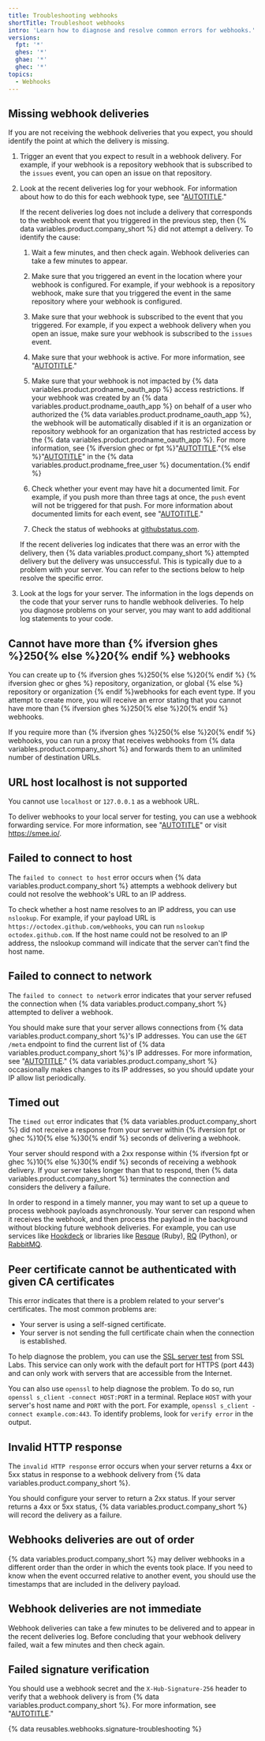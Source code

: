 ```yaml
---
title: Troubleshooting webhooks
shortTitle: Troubleshoot webhooks
intro: 'Learn how to diagnose and resolve common errors for webhooks.'
versions:
  fpt: '*'
  ghes: '*'
  ghae: '*'
  ghec: '*'
topics:
  - Webhooks
---
```


## Missing webhook deliveries

If you are not receiving the webhook deliveries that you expect, you should identify the point at which the delivery is missing.

1. Trigger an event that you expect to result in a webhook delivery. For example, if your webhook is a repository webhook that is subscribed to the `issues` event, you can open an issue on that repository.
1. Look at the recent deliveries log for your webhook. For information about how to do this for each webhook type, see "[AUTOTITLE](/webhooks/testing-and-troubleshooting-webhooks/viewing-webhook-deliveries)."

   If the recent deliveries log does not include a delivery that corresponds to the webhook event that you triggered in the previous step, then {% data variables.product.company_short %} did not attempt a delivery. To identify the cause:

   1. Wait a few minutes, and then check again. Webhook deliveries can take a few minutes to appear.
   1. Make sure that you triggered an event in the location where your webhook is configured. For example, if your webhook is a repository webhook, make sure that you triggered the event in the same repository where your webhook is configured.
   1. Make sure that your webhook is subscribed to the event that you triggered. For example, if you expect a webhook delivery when you open an issue, make sure your webhook is subscribed to the `issues` event.
   1. Make sure that your webhook is active. For more information, see "[AUTOTITLE](/webhooks/using-webhooks/disabling-webhooks)."
   1. Make sure that your webhook is not impacted by {% data variables.product.prodname_oauth_app %} access restrictions. If your webhook was created by an {% data variables.product.prodname_oauth_app %} on behalf of a user who authorized the {% data variables.product.prodname_oauth_app %}, the webhook will be automatically disabled if it is an organization or repository webhook for an organization that has restricted access by the {% data variables.product.prodname_oauth_app %}. For more information, see {% ifversion ghec or fpt %}"[AUTOTITLE](/organizations/managing-oauth-access-to-your-organizations-data/about-oauth-app-access-restrictions)."{% else %}"[AUTOTITLE](/free-pro-team@latest/organizations/managing-oauth-access-to-your-organizations-data/about-oauth-app-access-restrictions)" in the {% data variables.product.prodname_free_user %} documentation.{% endif %}

   1. Check whether your event may have hit a documented limit. For example, if you push more than three tags at once, the `push` event will not be triggered for that push. For more information about documented limits for each event, see "[AUTOTITLE](/webhooks/webhook-events-and-payloads)."
   1. Check the status of webhooks at [githubstatus.com](https://www.githubstatus.com/).

   If the recent deliveries log indicates that there was an error with the delivery, then {% data variables.product.company_short %} attempted delivery but the delivery was unsuccessful. This is typically due to a problem with your server. You can refer to the sections below to help resolve the specific error.

1. Look at the logs for your server. The information in the logs depends on the code that your server runs to handle webhook deliveries. To help you diagnose problems on your server, you may want to add additional log statements to your code.

## Cannot have more than {% ifversion ghes %}250{% else %}20{% endif %} webhooks

You can create up to {% ifversion ghes %}250{% else %}20{% endif %} {% ifversion ghec or ghes %} repository, organization, or global {% else %} repository or organization {% endif %}webhooks for each event type. If you attempt to create more, you will receive an error stating that you cannot have more than {% ifversion ghes %}250{% else %}20{% endif %} webhooks.

If you require more than {% ifversion ghes %}250{% else %}20{% endif %} webhooks, you can run a proxy that receives webhooks from {% data variables.product.company_short %} and forwards them to an unlimited number of destination URLs.

## URL host localhost is not supported

You cannot use `localhost` or `127.0.0.1` as a webhook URL.

To deliver webhooks to your local server for testing, you can use a webhook forwarding service. For more information, see "[AUTOTITLE](/webhooks/testing-and-troubleshooting-webhooks/testing-webhooks)" or visit https://smee.io/.

## Failed to connect to host

The `failed to connect to host` error occurs when {% data variables.product.company_short %} attempts a webhook delivery but could not resolve the webhook's URL to an IP address.

To check whether a host name resolves to an IP address, you can use `nslookup`. For example, if your payload URL is `https://octodex.github.com/webhooks`, you can run `nslookup octodex.github.com`. If the host name could not be resolved to an IP address, the nslookup command will indicate that the server can't find the host name.

## Failed to connect to network

The `failed to connect to network` error indicates that your server refused the connection when {% data variables.product.company_short %} attempted to deliver a webhook.

You should make sure that your server allows connections from {% data variables.product.company_short %}'s IP addresses. You can use the `GET /meta` endpoint to find the current list of {% data variables.product.company_short %}'s IP addresses. For more information, see "[AUTOTITLE](/rest/meta/meta#get-github-meta-information)." {% data variables.product.company_short %} occasionally makes changes to its IP addresses, so you should update your IP allow list periodically.

## Timed out

The `timed out` error indicates that {% data variables.product.company_short %} did not receive a response from your server within {% ifversion fpt or ghec %}10{% else %}30{% endif %} seconds of delivering a webhook.

Your server should respond with a 2xx response within {% ifversion fpt or ghec %}10{% else %}30{% endif %} seconds of receiving a webhook delivery. If your server takes longer than that to respond, then {% data variables.product.company_short %} terminates the connection and considers the delivery a failure.

In order to respond in a timely manner, you may want to set up a queue to process webhook payloads asynchronously. Your server can respond when it receives the webhook, and then process the payload in the background without blocking future webhook deliveries. For example, you can use services like [Hookdeck](https://hookdeck.com) or libraries like [Resque](https://github.com/resque/resque/) (Ruby), [RQ](http://python-rq.org/) (Python), or [RabbitMQ](http://www.rabbitmq.com/).

## Peer certificate cannot be authenticated with given CA certificates

This error indicates that there is a problem related to your server's certificates. The most common problems are:

- Your server is using a self-signed certificate.
- Your server is not sending the full certificate chain when the connection is established.

To help diagnose the problem, you can use the [SSL server test](https://www.ssllabs.com/ssltest/analyze.html) from SSL Labs. This service can only work with the default port for HTTPS (port 443) and can only work with servers that are accessible from the Internet.

You can also use `openssl` to help diagnose the problem. To do so, run `openssl s_client -connect HOST:PORT` in a terminal. Replace `HOST` with your server's host name and `PORT` with the port. For example, `openssl s_client -connect example.com:443`. To identify problems, look for `verify error` in the output.

## Invalid HTTP response

The `invalid HTTP response` error occurs when your server returns a 4xx or 5xx status in response to a webhook delivery from {% data variables.product.company_short %}.

You should configure your server to return a 2xx status. If your server returns a 4xx or 5xx status, {% data variables.product.company_short %} will record the delivery as a failure.

## Webhooks deliveries are out of order

{% data variables.product.company_short %} may deliver webhooks in a different order than the order in which the events took place. If you need to know when the event occurred relative to another event, you should use the timestamps that are included in the delivery payload.

## Webhook deliveries are not immediate

Webhook deliveries can take a few minutes to be delivered and to appear in the recent deliveries log. Before concluding that your webhook delivery failed, wait a few minutes and then check again.

## Failed signature verification

You should use a webhook secret and the `X-Hub-Signature-256` header to verify that a webhook delivery is from {% data variables.product.company_short %}. For more information, see "[AUTOTITLE](/webhooks/using-webhooks/validating-webhook-deliveries)."

{% data reusables.webhooks.signature-troubleshooting %}
